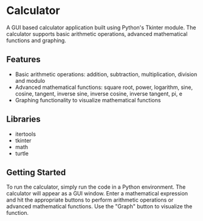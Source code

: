 # Calculator

A GUI based calculator application built using Python's Tkinter module. The calculator supports basic arithmetic operations, advanced mathematical functions and graphing.

## Features

- Basic arithmetic operations: addition, subtraction, multiplication, division and modulo
- Advanced mathematical functions: square root, power, logarithm, sine, cosine, tangent, inverse sine, inverse cosine, inverse tangent, pi, e
- Graphing functionality to visualize mathematical functions

## Libraries

- itertools
- tkinter
- math
- turtle

## Getting Started

To run the calculator, simply run the code in a Python environment. The calculator will appear as a GUI window. Enter a mathematical expression and hit the appropriate buttons to perform arithmetic operations or advanced mathematical functions. Use the "Graph" button to visualize the function.
